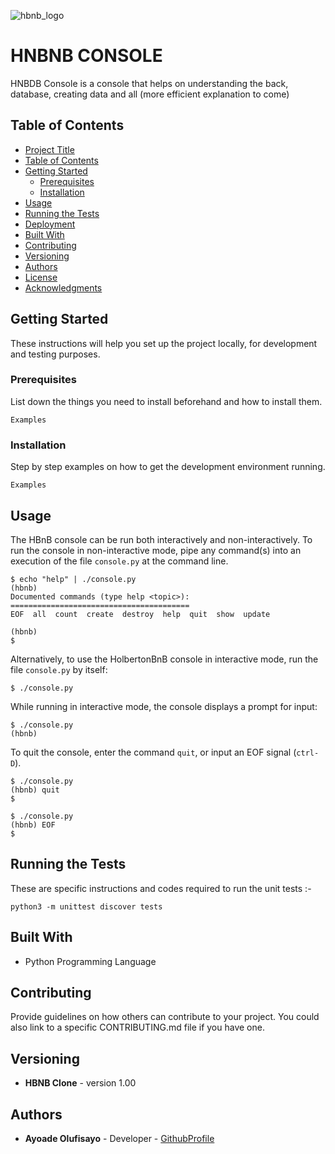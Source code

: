 ![hbnb_logo](https://user-images.githubusercontent.com/111706856/218246185-8578fd32-ae95-434d-beff-91a772aa2142.png)

# HNBNB CONSOLE

HNBDB Console is a console that helps on understanding the back, database, creating data and all (more efficient explanation to come)

## Table of Contents

- [Project Title](#hnbnb-console)
- [Table of Contents](#table-of-contents)
- [Getting Started](#getting-started)
  - [Prerequisites](#prerequisites)
  - [Installation](#installation)
- [Usage](#usage)
- [Running the Tests](#running-the-tests)
- [Deployment](#deployment)
- [Built With](#built-with)
- [Contributing](#contributing)
- [Versioning](#versioning)
- [Authors](#authors)
- [License](#license)
- [Acknowledgments](#acknowledgments)

## Getting Started

These instructions will help you set up the project locally, for development and testing purposes.

### Prerequisites

List down the things you need to install beforehand and how to install them.

```
Examples
```

### Installation

Step by step examples on how to get the development environment running.

```
Examples
```

## Usage
The HBnB console can be run both interactively and non-interactively. 
To run the console in non-interactive mode, pipe any command(s) into an execution 
of the file `console.py` at the command line.

```
$ echo "help" | ./console.py
(hbnb) 
Documented commands (type help <topic>):
========================================
EOF  all  count  create  destroy  help  quit  show  update

(hbnb) 
$
```

Alternatively, to use the HolbertonBnB console in interactive mode, run the 
file `console.py` by itself:

```
$ ./console.py
```

While running in interactive mode, the console displays a prompt for input:

```
$ ./console.py
(hbnb) 
```

To quit the console, enter the command `quit`, or input an EOF signal 
(`ctrl-D`).

```
$ ./console.py
(hbnb) quit
$
```

```
$ ./console.py
(hbnb) EOF
$
```

## Running the Tests

These are specific instructions and codes required to run the unit tests :-

```
python3 -m unittest discover tests
```


## Built With

- Python Programming Language

## Contributing

Provide guidelines on how others can contribute to your project. You could also link to a specific CONTRIBUTING.md file if you have one.

## Versioning

- **HBNB Clone** - version 1.00

## Authors

- **Ayoade Olufisayo** - Developer - [GithubProfile](https://github.com/Ayoade1st)
